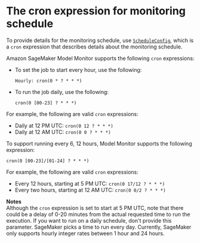 # The cron expression for monitoring schedule<a name="model-monitor-schedule-expression"></a>

To provide details for the monitoring schedule, use [ `ScheduleConfig`](https://docs.aws.amazon.com/sagemaker/latest/APIReference/API_ScheduleConfig.html), which is a `cron` expression that describes details about the monitoring schedule\.

Amazon SageMaker Model Monitor supports the following `cron` expressions:
+ To set the job to start every hour, use the following:

  `Hourly: cron(0 * ? * * *)`
+ To run the job daily, use the following:

  `cron(0 [00-23] ? * * *)`

For example, the following are valid `cron` expressions:
+ Daily at 12 PM UTC: `cron(0 12 ? * * *)`
+ Daily at 12 AM UTC: `cron(0 0 ? * * *)`

To support running every 6, 12 hours, Model Monitor supports the following expression:

`cron(0 [00-23]/[01-24] ? * * *)`

For example, the following are valid `cron` expressions:
+ Every 12 hours, starting at 5 PM UTC: `cron(0 17/12 ? * * *)`
+ Every two hours, starting at 12 AM UTC: `cron(0 0/2 ? * * *)`

**Notes**  
Although the `cron` expression is set to start at 5 PM UTC, note that there could be a delay of 0\-20 minutes from the actual requested time to run the execution\.
If you want to run on a daily schedule, don't provide this parameter\. SageMaker picks a time to run every day\.
Currently, SageMaker only supports hourly integer rates between 1 hour and 24 hours\.